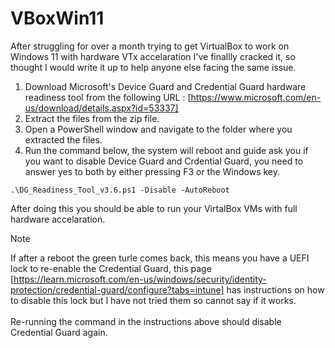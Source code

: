 # VBoxWin11
After struggling for over a month trying to get VirtualBox to work on Windows 11 with hardware VTx accelaration I've finallly cracked it, so thought I would write it up to help anyone else facing the same issue.

1. Download Microsoft's Device Guard and Credential Guard hardware readiness tool from the following URL : [https://www.microsoft.com/en-us/download/details.aspx?id=53337]
2. Extract the files from the zip file.
3. Open a PowerShell window and navigate to the folder where you extracted the files.
4. Run the command below, the system will reboot and guide ask you if you want to disable Device Guard and Crdential Guard, you need to answer yes to both by either pressing F3 or the Windows key.
```
.\DG_Readiness_Tool_v3.6.ps1 -Disable -AutoReboot
```
After doing this you should be able to run your VirtalBox VMs with full hardware accelaration.

> [!NOTE]
> If after a reboot the green turle comes back, this means you have a UEFI lock to re-enable the Credential Guard, this page [https://learn.microsoft.com/en-us/windows/security/identity-protection/credential-guard/configure?tabs=intune] has instructions on how to disable this lock but I have not tried them so cannot say if it works.\
> \
> Re-running the command in the instructions above should disable Credential Guard again.
